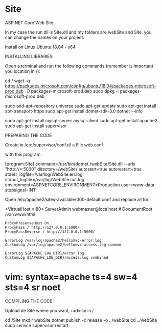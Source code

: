 # Site
ASP.NET Core Web Site

In my case the run dll is Site.dll and my folders are webSite and Site, you can change the names on your project.

Install on Linux Ubuntu 18.04 - x64

INSTALLING LIBRARIES

Open a terminal and run the following commands (remember is important you location in /):

cd / 
wget -q https://packages.microsoft.com/config/ubuntu/18.04/packages-microsoft-prod.deb -O packages-microsoft-prod.deb
sudo dpkg -i packages-microsoft-prod.deb

sudo add-apt-repository universe
sudo apt-get update
sudo apt-get install apt-transport-https
sudo apt-get install dotnet-sdk-3.0
dotnet --info


sudo apt-get install mysql-server mysql-client
sudo apt-get install apache2
sudo apt-get install supervisor

PREPARING THE CODE

Create in /etc/supervisor/conf.d/ a File web.conf

with this program:

[program:Site]
command=/usr/bin/dotnet /webSite/Site.dll --urls "http://*:5000"
directory=/webSite/
autostart=true
autorestart=true
stderr_logfile=/var/log/WebSite.err.log
stdout_logfile=/var/log/WebSite.out.log
environment=ASPNETCORE_ENVIRONMENT=Production
user=www-data
stopsignal=INT


Open /etc/apache2/sites-available/000-default.conf and replace all for

<VirtualHost *:80>
	ServerAdmin webmaster@localhost
	# DocumentRoot /var/www/html

    ProxyPreserveHost On
    ProxyPass / http://127.0.0.1:5000/
    ProxyPassReverse / http://127.0.0.1:5000/

    ErrorLog /var/log/apache2/hellomvc-error.log
    CustomLog /var/log/apache2/hellomvc-access.log common

	ErrorLog ${APACHE_LOG_DIR}/error.log
	CustomLog ${APACHE_LOG_DIR}/access.log combined
</VirtualHost>

# vim: syntax=apache ts=4 sw=4 sts=4 sr noet

COMPILING THE CODE

Upload de Site where you want, i advise in /

cd /Site
mkdir webSite
dotnet publish -c release -o ../webSite
cd ../webSite
sudo service supervisor restart

